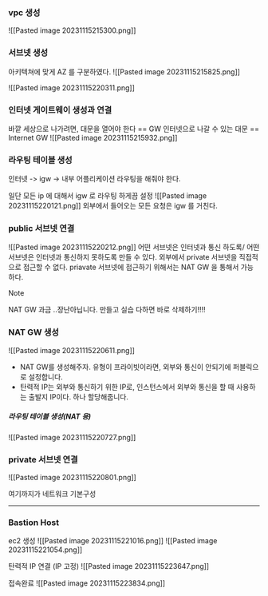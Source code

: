 



### vpc 생성
![[Pasted image 20231115215300.png]]

### 서브넷 생성
아키텍쳐에 맞게 AZ 를 구분하였다.
![[Pasted image 20231115215825.png]]

![[Pasted image 20231115220311.png]]

### 인터넷 게이트웨이 생성과 연결
바깥 세상으로 나가려면, 대문을 열어야 한다 == GW
인터넷으로 나갈 수 있는 대문 == Internet GW
![[Pasted image 20231115215932.png]]

### 라우팅 테이블 생성
인터넷 -> igw -> 내부 어플리케이션
라우팅을 해줘야 한다.

일단 모든 ip 에 대해서 igw 로 라우팅 하게끔 설정
![[Pasted image 20231115220121.png]]
외부에서 들어오는 모든 요청은 igw 를 거친다. 

### public 서브넷 연결
![[Pasted image 20231115220212.png]]
어떤 서브넷은 인터넷과 통신 하도록/ 어떤 서브넷은 인터넷과 통신하지 못하도록 만들 수 있다.
외부에서 private 서브넷을 직접적으로 접근할 수 없다.
priavate 서브넷에 접근하기 위해서는 NAT GW 을 통해서 가능하다.

> [!NOTE]
> NAT GW 과금 ..장난아닙니다. 만들고 실습 다하면 바로 삭제하기!!!!

### NAT GW 생성
![[Pasted image 20231115220611.png]]

- NAT GW를 생성해주자. 유형이 프라이빗이라면, 외부와 통신이 안되기에 퍼블릭으로 설정합니다.
- 탄력적 IP는 외부와 통신하기 위한 IP로, 인스턴스에서 외부와 통신을 할 때 사용하는 출발지 IP이다. 하나 할당해줍니다.

##### 라우팅 테이블 생성(NAT 용)

![[Pasted image 20231115220727.png]]


### private 서브넷 연결
![[Pasted image 20231115220801.png]]

여기까지가 네트워크 기본구성

---

### Bastion Host
ec2 생성
![[Pasted image 20231115221016.png]]
![[Pasted image 20231115221054.png]]

탄력적 IP 연결 (IP 고정)
![[Pasted image 20231115223647.png]]

접속완료
![[Pasted image 20231115223834.png]]


